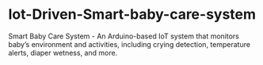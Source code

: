 # Iot-Driven-Smart-baby-care-system
 Smart Baby Care System - An Arduino-based IoT system that monitors baby’s environment and activities, including crying detection, temperature alerts, diaper wetness, and more.
